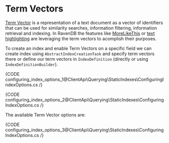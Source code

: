 ﻿# Term Vectors

[Term Vector](http://en.wikipedia.org/wiki/Vector_space_model) is a representation of a text document as a vector of identifiers that can be used for similarity searches, information filtering, information retrieval and indexing. In RavenDB the features like [MoreLikeThis](../../../server/extending/bundles/morelikethis) or [text highlighting](searching#highlights) are leveraging the term vectors to acomplish their purposes.

To create an index and enable Term Vectors on a specific field we can create index using `AbstractIndexCreationTask` and specify term vectors there or define our term vectors in `IndexDefinition` (directly or using `IndexDefinitionBuilder`).

{CODE configuring_index_options_1@ClientApi\Querying\StaticIndexes\ConfiguringIndexOptions.cs /}

{CODE configuring_index_options_2@ClientApi\Querying\StaticIndexes\ConfiguringIndexOptions.cs /}

The available Term Vector options are:

{CODE configuring_index_options_3@ClientApi\Querying\StaticIndexes\ConfiguringIndexOptions.cs /}